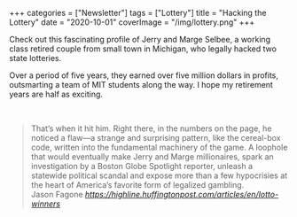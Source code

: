 +++
categories = ["Newsletter"]
tags = ["Lottery"]
title = "Hacking the Lottery"
date = "2020-10-01"
coverImage = "/img/lottery.png"
+++

Check out this fascinating profile of Jerry and Marge Selbee, a working class retired couple from small town in Michigan, who legally hacked two state lotteries.

<!--more-->

Over a period of five years, they earned over five million dollars in profits, outsmarting a team of MIT students along the way. I hope my retirement years are half as exciting.

<br>

<blockquote class="quoteback" darkmode="" data-title="The%20Lottery%20Hackers" data-author="Jason Fagone" cite="https://highline.huffingtonpost.com/articles/en/lotto-winners">
                      That’s when it hit him. Right there, in the numbers on the page, he noticed a flaw—a strange and surprising pattern, like the cereal-box code, written into the fundamental machinery of the game. A loophole that would eventually make Jerry and Marge millionaires, spark an investigation by a Boston Globe Spotlight reporter, unleash a statewide political scandal and expose more than a few hypocrisies at the heart of America’s favorite form of legalized gambling.
                      <footer>Jason Fagone <cite><a href="https://highline.huffingtonpost.com/articles/en/lotto-winners">https://highline.huffingtonpost.com/articles/en/lotto-winners</a></cite></footer>
                      </blockquote>
                      <script note="" src="https://cdn.jsdelivr.net/gh/Blogger-Peer-Review/quotebacks@1/quoteback.js"></script>

